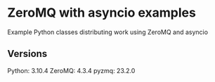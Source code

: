 # ZeroMQ with asyncio examples

Example Python classes distributing work using ZeroMQ and asyncio

## Versions

Python: 3.10.4
ZeroMQ: 4.3.4
pyzmq:  23.2.0
